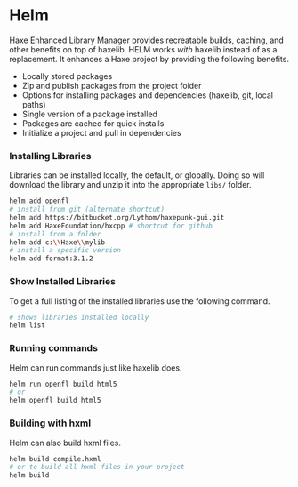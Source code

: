 # Helm

<u>H</u>axe <u>E</u>nhanced <u>L</u>ibrary <u>M</u>anager provides recreatable builds, caching, and other benefits on top of haxelib. HELM works *with* haxelib instead of as a replacement. It enhances a Haxe project by providing the following benefits.

* Locally stored packages
* Zip and publish packages from the project folder
* Options for installing packages and dependencies (haxelib, git, local paths)
* Single version of a package installed
* Packages are cached for quick installs
* Initialize a project and pull in dependencies

### Installing Libraries

Libraries can be installed locally, the default, or globally. Doing so will download the library and unzip it into the appropriate `libs/` folder.

```bash
helm add openfl
# install from git (alternate shortcut)
helm add https://bitbucket.org/Lythom/haxepunk-gui.git
helm add HaxeFoundation/hxcpp # shortcut for github
# install from a folder
helm add c:\\Haxe\\mylib
# install a specific version
helm add format:3.1.2
```

### Show Installed Libraries

To get a full listing of the installed libraries use the following command.

```bash
# shows libraries installed locally
helm list
```

### Running commands

Helm can run commands just like haxelib does.

```bash
helm run openfl build html5
# or
helm openfl build html5
```

### Building with hxml

Helm can also build hxml files.

```bash
helm build compile.hxml
# or to build all hxml files in your project
helm build
```
